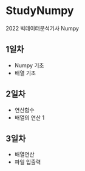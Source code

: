 # StudyNumpy
2022 빅데이터분석기사 Numpy

## 1일차 
- Numpy 기초
- 배열 기초 

## 2일차
- 연산함수
- 배열의 연산 1

## 3일차
- 배열연산
- 파일 입출력
